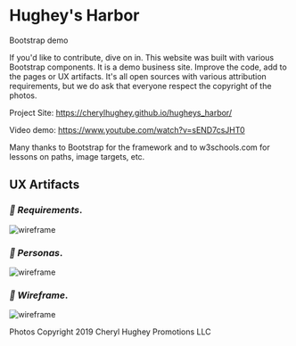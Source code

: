 # Hughey's Harbor
Bootstrap demo

If you'd like to contribute, dive on in. This website was built with various Bootstrap components. It is a demo business site. Improve the code, add to the pages or UX artifacts. It's all open sources with various attribution requirements, but we do ask that everyone respect the copyright of the photos.

Project Site: https://cherylhughey.github.io/hugheys_harbor/

Video demo: https://www.youtube.com/watch?v=sEND7csJHT0

Many thanks to Bootstrap for the framework and to w3schools.com for lessons on paths, image targets, etc.

## UX Artifacts

### *:arrow_down_small: Requirements*. 
![wireframe](https://cherylhughey.github.io/img/requirements1.png)

### *:arrow_down_small: Personas*. 
![wireframe](https://cherylhughey.github.io/img/personas1.png)

### *:arrow_down_small: Wireframe*. 
![wireframe](https://cherylhughey.github.io/img/wireframe.png)

Photos Copyright 2019 Cheryl Hughey Promotions LLC
